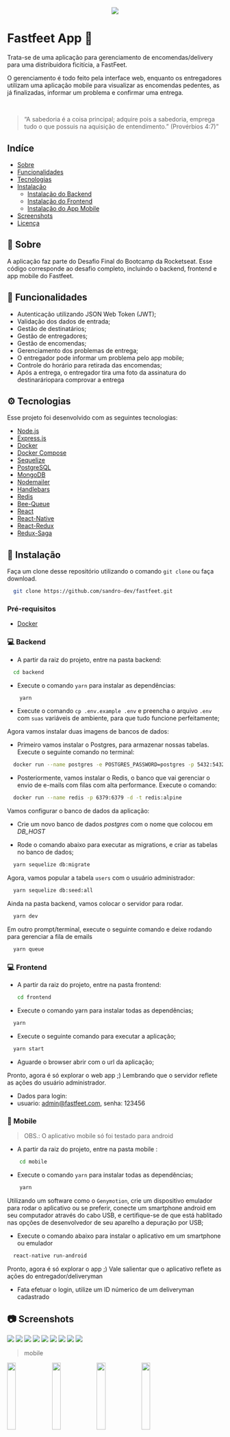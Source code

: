 <h1 align="center">
    <img src="https://raw.githubusercontent.com/sandro-dev/fastfeet/master/.github/logo.png">
</h1>

# Fastfeet App :truck:
Trata-se de uma aplicação para gerenciamento de encomendas/delivery para uma distribuidora ficitícia, a FastFeet.

O gerenciamento é todo feito pela interface web, enquanto os entregadores utilizam uma aplicação mobile para visualizar as encomendas pedentes, as já finalizadas, informar um problema e confirmar uma entrega.

<br />

> “A sabedoria é a coisa principal; adquire pois a sabedoria, emprega tudo o que possuis na aquisição de entendimento.” (Provérbios 4:7)”

## Indíce

- [Sobre](#book-Sobre)
- [Funcionalidades](#hammer-Funcionalidades)
- [Tecnologias](#gear-Tecnologias)
- [Instalação](#computer-Instalação)
  - [Instalação do Backend](#computer-Backend)
  - [Instalação do Frontend ](#computer-Frontend)
  - [Instalação do App Mobile ](#iphone-Mobile)
- [Screenshots](#camera-Screnshots)
- [Licença](#memo-Licença)

## :book: Sobre
  A aplicação faz parte do Desafio Final do Bootcamp da Rocketseat. Esse código corresponde ao desafio completo, incluindo o backend, frontend e app mobile do Fastfeet.


## :hammer: Funcionalidades

- Autenticação utilizando JSON Web Token (JWT);
- Validação dos dados de entrada;
- Gestão de destinatários;
- Gestão de entregadores;
- Gestão de encomendas;
- Gerenciamento dos problemas de entrega;
- O entregador pode informar um problema pelo app mobile;
- Controle do horário para retirada das encomendas;
- Após a entrega, o entregador tira uma foto da assinatura do destinaráriopara comprovar a entrega

## :gear: Tecnologias

Esse projeto foi desenvolvido com as seguintes tecnologias:

- [Node.js](https://nodejs.org/en/)
- [Express.js](https://expressjs.com/)
- [Docker](https://www.docker.com/)
- [Docker Compose](https://docs.docker.com/compose/)
- [Sequelize](https://sequelize.org/)
- [PostgreSQL](https://www.postgresql.org/)
- [MongoDB](https://www.mongodb.com/)
- [Nodemailer](https://nodemailer.com)
- [Handlebars](https://handlebarsjs.com/)
- [Redis](https://redis.io/)
- [Bee-Queue](https://github.com/bee-queue/bee-queue)
- [React](https://reactjs.org/)
- [React-Native](https://reactnative.dev/)
- [React-Redux](https://redux.js.org/basics/usage-with-react)
- [Redux-Saga](https://github.com/redux-saga/redux-saga)

## :wrench: Instalação

Faça um clone desse repositório utilizando o comando `git clone` ou faça download.

```bash
  git clone https://github.com/sandro-dev/fastfeet.git
```

### Pré-requisitos

- [Docker](https://www.docker.com/)

### :computer: Backend

- A partir da raiz do projeto, entre na pasta backend:

```bash
  cd backend
  ```

- Execute o comando `yarn` para instalar as dependências:
```bash
    yarn
  ```

- Execute o comando `cp .env.example .env` e preencha o arquivo `.env` com `suas` variáveis de ambiente, para que tudo funcione perfeitamente;

Agora vamos instalar duas imagens de bancos de dados: 

- Primeiro vamos instalar o Postgres, para armazenar nossas tabelas. Execute o seguinte comando no terminal:

```bash
  docker run --name postgres -e POSTGRES_PASSWORD=postgres -p 5432:5432 -d postgres
```

- Posteriormente, vamos instalar o Redis, o banco que vai gerenciar o envio de e-mails com filas com alta performance. Execute o comando:

```bash    
  docker run --name redis -p 6379:6379 -d -t redis:alpine
```

Vamos configurar o banco de dados da aplicação:

- Crie um novo banco de dados *postgres* com o nome que colocou em *DB_HOST*

- Rode o comando abaixo para executar as migrations, e criar as tabelas no banco de dados;

```bash    
  yarn sequelize db:migrate
```

Agora, vamos popular a tabela `users` com o usuário administrador:

```bash    
  yarn sequelize db:seed:all
```

Ainda na pasta backend, vamos colocar o servidor para rodar.

```bash
  yarn dev
```

Em outro prompt/terminal, execute o seguinte comando e deixe rodando para gerenciar a fila de emails
```bash
  yarn queue
```


### :computer: Frontend
- A partir da raiz do projeto, entre na pasta frontend:
  ```bash
  cd frontend
  ```

- Execute o comando yarn para instalar todas as dependências;
```bash
  yarn
  ```

- Execute o seguinte comando para executar a aplicação;
```bash
  yarn start
  ```

- Aguarde o browser abrir com o url da aplicação;

Pronto, agora é só explorar o  web app ;)
Lembrando que o servidor reflete as ações do usuário administrador.

- Dados para login: 
- usuario: admin@fastfeet.com, senha: 123456

### :iphone: Mobile

> OBS.: O aplicativo mobile só foi testado para android

- A partir da raiz do projeto, entre na pasta mobile :
```bash
    cd mobile
  ```

- Execute o comando `yarn` para instalar todas as dependências;
```bash
    yarn
  ```

Utilizando um software como o `Genymotion`, crie um dispositivo emulador para rodar o aplicativo ou se preferir, conecte um smartphone android em seu computador através do cabo USB, e certifique-se de que está hablitado nas opções de desenvolvedor de seu aparelho a depuração por USB;

- Execute o comando abaixo para instalar o aplicativo em um smartphone ou emulador
```bash
  react-native run-android
  ```

Pronto, agora é só explorar o app ;)
Vale salientar que o aplicativo reflete as ações do entregador/deliveryman

- Fata efetuar o login, utilize um ID númerico de um deliveryman cadastrado

## :camera: Screenshots
<img src="https://raw.githubusercontent.com/sandro-dev/fastfeet/master/screenshots/web/print-01.png" />
<img src="https://raw.githubusercontent.com/sandro-dev/fastfeet/master/screenshots/web/print-02.png" />
<img src="https://raw.githubusercontent.com/sandro-dev/fastfeet/master/screenshots/web/print-04.png" />
<img src="https://raw.githubusercontent.com/sandro-dev/fastfeet/master/screenshots/web/print-04b.png" />
<img src="https://raw.githubusercontent.com/sandro-dev/fastfeet/master/screenshots/web/print-06.png" />
<img src="https://raw.githubusercontent.com/sandro-dev/fastfeet/master/screenshots/web/print-07.png" />
<img src="https://raw.githubusercontent.com/sandro-dev/fastfeet/master/screenshots/web/print-08.png" />
<img src="https://raw.githubusercontent.com/sandro-dev/fastfeet/master/screenshots/web/print-09.png" />
<img src="https://raw.githubusercontent.com/sandro-dev/fastfeet/master/screenshots/web/print-11.png" />

> mobile

<img src="https://raw.githubusercontent.com/sandro-dev/fastfeet/master/screenshots/mobile/print-01.png" width="20%" />

<img src="https://raw.githubusercontent.com/sandro-dev/fastfeet/master/screenshots/mobile/print-02.png" width="20%" />

<img src="https://raw.githubusercontent.com/sandro-dev/fastfeet/master/screenshots/mobile/print-03.png" width="20%" />

<img src="https://raw.githubusercontent.com/sandro-dev/fastfeet/master/screenshots/mobile/print-04.png" width="20%" />

<img src="https://raw.githubusercontent.com/sandro-dev/fastfeet/master/screenshots/mobile/print-05.png" width="20%" />

<img src="https://raw.githubusercontent.com/sandro-dev/fastfeet/master/screenshots/mobile/print-06.png" width="20%" />

<img src="https://raw.githubusercontent.com/sandro-dev/fastfeet/master/screenshots/mobile/print-07.png" width="20%" />

<img src="https://raw.githubusercontent.com/sandro-dev/fastfeet/master/screenshots/mobile/print-08.png" width="20%" />


## :memo: Licença

Esse projeto está sob a licença MIT. Veja o arquivo [LICENSE](LICENSE.md) para mais detalhes.

---

Feito com ♥ by [Sandro Santos](https://www.linkedin.com/in/sandrossantos/) 
  [Me siga no Github](https://github.com/sandro-dev)
  [Me add no LinkedIn](https://www.linkedin.com/in/sandrossantos/)